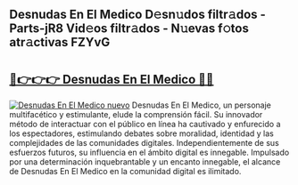 ## Desnudas En El Medico D𝚎sn𝚞dos filtr𝚊dos - Parts-jR8 Vid𝚎os filtr𝚊dos - N𝚞evas f𝚘tos atr𝚊ctivas FZYvG

# <h2><a href="http://mbcpdf.tromn.icu/?c=Desnudas+En+El+Medico">🔗👉👉👉 Desnudas En El Medico 🔗🔗</a></h2>

[![Desnudas En El Medico nuevo](https://i.imgur.com/pEAQMta.gif)](http://mbcpdf.tromn.icu/?c=Desnudas+En+El+Medico)
Desnudas En El Medico, un personaje multifacético y estimulante, elude la comprensión fácil. Su innovador método de interactuar con el público en línea ha cautivado y enfurecido a los espectadores, estimulando debates sobre moralidad, identidad y las complejidades de las comunidades digitales. Independientemente de sus esfuerzos futuros, su influencia en el ámbito digital es innegable. Impulsado por una determinación inquebrantable y un encanto innegable, el alcance de Desnudas En El Medico en la comunidad digital es ilimitado.
